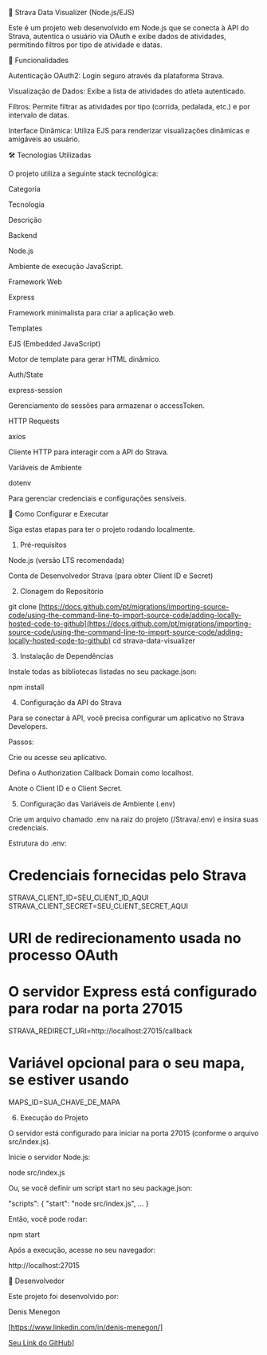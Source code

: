 🏃 Strava Data Visualizer (Node.js/EJS)

Este é um projeto web desenvolvido em Node.js que se conecta à API do Strava, autentica o usuário via OAuth e exibe dados de atividades, permitindo filtros por tipo de atividade e datas.

🌟 Funcionalidades

Autenticação OAuth2: Login seguro através da plataforma Strava.

Visualização de Dados: Exibe a lista de atividades do atleta autenticado.

Filtros: Permite filtrar as atividades por tipo (corrida, pedalada, etc.) e por intervalo de datas.

Interface Dinâmica: Utiliza EJS para renderizar visualizações dinâmicas e amigáveis ao usuário.

🛠️ Tecnologias Utilizadas

O projeto utiliza a seguinte stack tecnológica:

Categoria

Tecnologia

Descrição

Backend

Node.js

Ambiente de execução JavaScript.

Framework Web

Express

Framework minimalista para criar a aplicação web.

Templates

EJS (Embedded JavaScript)

Motor de template para gerar HTML dinâmico.

Auth/State

express-session

Gerenciamento de sessões para armazenar o accessToken.

HTTP Requests

axios

Cliente HTTP para interagir com a API do Strava.

Variáveis de Ambiente

dotenv

Para gerenciar credenciais e configurações sensíveis.

🚀 Como Configurar e Executar

Siga estas etapas para ter o projeto rodando localmente.

1. Pré-requisitos

Node.js (versão LTS recomendada)

Conta de Desenvolvedor Strava (para obter Client ID e Secret)

2. Clonagem do Repositório

git clone [https://docs.github.com/pt/migrations/importing-source-code/using-the-command-line-to-import-source-code/adding-locally-hosted-code-to-github](https://docs.github.com/pt/migrations/importing-source-code/using-the-command-line-to-import-source-code/adding-locally-hosted-code-to-github)
cd strava-data-visualizer


3. Instalação de Dependências

Instale todas as bibliotecas listadas no seu package.json:

npm install


4. Configuração da API do Strava

Para se conectar à API, você precisa configurar um aplicativo no Strava Developers.

Passos:

Crie ou acesse seu aplicativo.

Defina o Authorization Callback Domain como localhost.

Anote o Client ID e o Client Secret.

5. Configuração das Variáveis de Ambiente (.env)

Crie um arquivo chamado .env na raiz do projeto (/Strava/.env) e insira suas credenciais.

Estrutura do .env:

# Credenciais fornecidas pelo Strava
STRAVA_CLIENT_ID=SEU_CLIENT_ID_AQUI
STRAVA_CLIENT_SECRET=SEU_CLIENT_SECRET_AQUI

# URI de redirecionamento usada no processo OAuth
# O servidor Express está configurado para rodar na porta 27015
STRAVA_REDIRECT_URI=http://localhost:27015/callback

# Variável opcional para o seu mapa, se estiver usando
MAPS_ID=SUA_CHAVE_DE_MAPA


6. Execução do Projeto

O servidor está configurado para iniciar na porta 27015 (conforme o arquivo src/index.js).

Inicie o servidor Node.js:

node src/index.js


Ou, se você definir um script start no seu package.json:

"scripts": {
  "start": "node src/index.js",
  ...
}


Então, você pode rodar:

npm start


Após a execução, acesse no seu navegador:

http://localhost:27015

👤 Desenvolvedor

Este projeto foi desenvolvido por:

Denis Menegon

[https://www.linkedin.com/in/denis-menegon/]

[Seu Link do GitHub](https://github.com/denismenegon)]